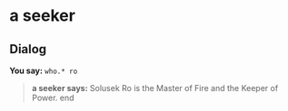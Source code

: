 # a seeker


## Dialog

**You say:** `who.* ro`



>**a seeker says:** Solusek Ro is the Master of Fire and the Keeper of Power.
end